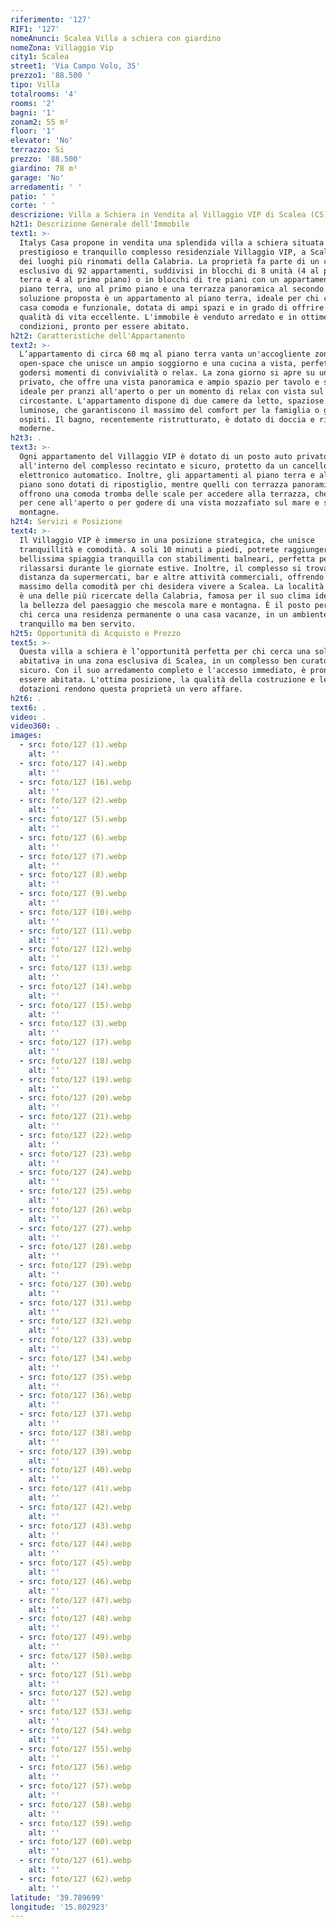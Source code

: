 ```yaml
---
riferimento: '127'
RIF1: '127'
nomeAnunci: Scalea Villa a schiera con giardino
nomeZona: Villaggio Vip
city1: Scalea
street1: 'Via Campo Volo, 35'
prezzo1: '88.500 '
tipo: Villa
totalrooms: '4'
rooms: '2'
bagni: '1'
zonam2: 55 m²
floor: '1'
elevator: 'No'
terrazzo: Si
prezzo: '88.500'
giardino: 78 m²
garage: 'No'
arredamenti: ' '
patio: ' '
corte: ' '
descrizione: Villa a Schiera in Vendita al Villaggio VIP di Scalea (CS)
h2t1: Descrizione Generale dell'Immobile
text1: >-
  Italys Casa propone in vendita una splendida villa a schiera situata nel
  prestigioso e tranquillo complesso residenziale Villaggio VIP, a Scalea, uno
  dei luoghi più rinomati della Calabria. La proprietà fa parte di un complesso
  esclusivo di 92 appartamenti, suddivisi in blocchi di 8 unità (4 al piano
  terra e 4 al primo piano) o in blocchi di tre piani con un appartamento al
  piano terra, uno al primo piano e una terrazza panoramica al secondo. La
  soluzione proposta è un appartamento al piano terra, ideale per chi cerca una
  casa comoda e funzionale, dotata di ampi spazi e in grado di offrire una
  qualità di vita eccellente. L'immobile è venduto arredato e in ottime
  condizioni, pronto per essere abitato.
h2t2: Caratteristiche dell'Appartamento
text2: >-
  L’appartamento di circa 60 mq al piano terra vanta un'accogliente zona giorno
  open-space che unisce un ampio soggiorno e una cucina a vista, perfetta per
  godersi momenti di convivialità o relax. La zona giorno si apre su un balcone
  privato, che offre una vista panoramica e ampio spazio per tavolo e sedie,
  ideale per pranzi all'aperto o per un momento di relax con vista sul paesaggio
  circostante. L'appartamento dispone di due camere da letto, spaziose e
  luminose, che garantiscono il massimo del comfort per la famiglia o gli
  ospiti. Il bagno, recentemente ristrutturato, è dotato di doccia e rifiniture
  moderne.
h2t3: .
text3: >-
  Ogni appartamento del Villaggio VIP è dotato di un posto auto privato
  all'interno del complesso recintato e sicuro, protetto da un cancello
  elettronico automatico. Inoltre, gli appartamenti al piano terra e al primo
  piano sono dotati di ripostiglio, mentre quelli con terrazza panoramica
  offrono una comoda tromba delle scale per accedere alla terrazza, che è ideale
  per cene all'aperto o per godere di una vista mozzafiato sul mare e sulle
  montagne.
h2t4: Servizi e Posizione
text4: >-
  Il Villaggio VIP è immerso in una posizione strategica, che unisce
  tranquillità e comodità. A soli 10 minuti a piedi, potrete raggiungere una
  bellissima spiaggia tranquilla con stabilimenti balneari, perfetta per
  rilassarsi durante le giornate estive. Inoltre, il complesso si trova a breve
  distanza da supermercati, bar e altre attività commerciali, offrendo il
  massimo della comodità per chi desidera vivere a Scalea. La località di Scalea
  è una delle più ricercate della Calabria, famosa per il suo clima ideale e per
  la bellezza del paesaggio che mescola mare e montagna. È il posto perfetto per
  chi cerca una residenza permanente o una casa vacanze, in un ambiente
  tranquillo ma ben servito.
h2t5: Opportunità di Acquisto e Prezzo
text5: >-
  Questa villa a schiera è l’opportunità perfetta per chi cerca una soluzione
  abitativa in una zona esclusiva di Scalea, in un complesso ben curato e
  sicuro. Con il suo arredamento completo e l'accesso immediato, è pronta per
  essere abitata. L'ottima posizione, la qualità della costruzione e le comode
  dotazioni rendono questa proprietà un vero affare.
h2t6: .
text6: .
video: .
video360: .
images:
  - src: foto/127 (1).webp
    alt: ''
  - src: foto/127 (4).webp
    alt: ''
  - src: foto/127 (16).webp
    alt: ''
  - src: foto/127 (2).webp
    alt: ''
  - src: foto/127 (5).webp
    alt: ''
  - src: foto/127 (6).webp
    alt: ''
  - src: foto/127 (7).webp
    alt: ''
  - src: foto/127 (8).webp
    alt: ''
  - src: foto/127 (9).webp
    alt: ''
  - src: foto/127 (10).webp
    alt: ''
  - src: foto/127 (11).webp
    alt: ''
  - src: foto/127 (12).webp
    alt: ''
  - src: foto/127 (13).webp
    alt: ''
  - src: foto/127 (14).webp
    alt: ''
  - src: foto/127 (15).webp
    alt: ''
  - src: foto/127 (3).webp
    alt: ''
  - src: foto/127 (17).webp
    alt: ''
  - src: foto/127 (18).webp
    alt: ''
  - src: foto/127 (19).webp
    alt: ''
  - src: foto/127 (20).webp
    alt: ''
  - src: foto/127 (21).webp
    alt: ''
  - src: foto/127 (22).webp
    alt: ''
  - src: foto/127 (23).webp
    alt: ''
  - src: foto/127 (24).webp
    alt: ''
  - src: foto/127 (25).webp
    alt: ''
  - src: foto/127 (26).webp
    alt: ''
  - src: foto/127 (27).webp
    alt: ''
  - src: foto/127 (28).webp
    alt: ''
  - src: foto/127 (29).webp
    alt: ''
  - src: foto/127 (30).webp
    alt: ''
  - src: foto/127 (31).webp
    alt: ''
  - src: foto/127 (32).webp
    alt: ''
  - src: foto/127 (33).webp
    alt: ''
  - src: foto/127 (34).webp
    alt: ''
  - src: foto/127 (35).webp
    alt: ''
  - src: foto/127 (36).webp
    alt: ''
  - src: foto/127 (37).webp
    alt: ''
  - src: foto/127 (38).webp
    alt: ''
  - src: foto/127 (39).webp
    alt: ''
  - src: foto/127 (40).webp
    alt: ''
  - src: foto/127 (41).webp
    alt: ''
  - src: foto/127 (42).webp
    alt: ''
  - src: foto/127 (43).webp
    alt: ''
  - src: foto/127 (44).webp
    alt: ''
  - src: foto/127 (45).webp
    alt: ''
  - src: foto/127 (46).webp
    alt: ''
  - src: foto/127 (47).webp
    alt: ''
  - src: foto/127 (48).webp
    alt: ''
  - src: foto/127 (49).webp
    alt: ''
  - src: foto/127 (50).webp
    alt: ''
  - src: foto/127 (51).webp
    alt: ''
  - src: foto/127 (52).webp
    alt: ''
  - src: foto/127 (53).webp
    alt: ''
  - src: foto/127 (54).webp
    alt: ''
  - src: foto/127 (55).webp
    alt: ''
  - src: foto/127 (56).webp
    alt: ''
  - src: foto/127 (57).webp
    alt: ''
  - src: foto/127 (58).webp
    alt: ''
  - src: foto/127 (59).webp
    alt: ''
  - src: foto/127 (60).webp
    alt: ''
  - src: foto/127 (61).webp
    alt: ''
  - src: foto/127 (62).webp
    alt: ''
latitude: '39.789699'
longitude: '15.802923'
---
```


